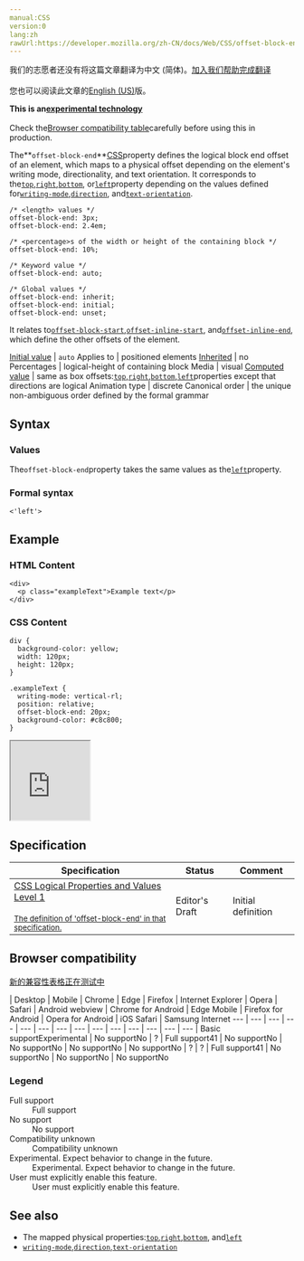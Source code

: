 ```yaml
---
manual:CSS
version:0
lang:zh
rawUrl:https://developer.mozilla.org/zh-CN/docs/Web/CSS/offset-block-end
---
```




<bdi>我们的志愿者还没有将这篇文章翻译为<bdi>中文 (简体)</bdi>。[加入我们帮助完成翻译](%31262 "")<br></br>您也可以阅读此文章的[English (US)](%31263 "")版。</bdi>






**This is an[experimental technology](%3404 "")**<br></br>Check the[Browser compatibility table](%31260 "")carefully before using this in production.





The**`offset-block-end`**[CSS](%427 "CSS")property defines the logical block end offset of an element, which maps to a physical offset depending on the element&#39;s writing mode, directionality, and text orientation. It corresponds to the[`top`](%31264 "The top CSS property participates in specifying the vertical position of a positioned element. It has no effect on non-positioned elements."),[`right`](%29605 "The right CSS property participates in specifying the horizontal position of a positioned element. It has no effect on non-positioned elements."),[`bottom`](%31265 "The bottom CSS property participates in specifying the vertical position of a positioned element. It has no effect on non-positioned elements."), or[`left`](%29604 "The left CSS property participates in specifying the horizontal position of a positioned element. It has no effect on non-positioned elements.")property depending on the values defined for[`writing-mode`](%28772 "The writing-mode CSS property defines whether lines of text are laid out horizontally or vertically, as well as the direction in which blocks progress."),[`direction`](%28805 "The direction CSS property sets the direction of text, table columns, and horizontal overflow."), and[`text-orientation`](%28806 "The text-orientation CSS property defines the orientation of the text characters in a line. This property only has an effect in vertical mode, that is, when writing-mode is not horizontal-tb. It is useful for controlling the display of languages that use vertical script, and also for making vertical table headers.").


```
/* <length> values */
offset-block-end: 3px;
offset-block-end: 2.4em;

/* <percentage>s of the width or height of the containing block */
offset-block-end: 10%;

/* Keyword value */
offset-block-end: auto;

/* Global values */
offset-block-end: inherit;
offset-block-end: initial;
offset-block-end: unset;
```


It relates to[`offset-block-start`](%31266 "The offset-block-start CSS property defines the logical block start offset of an element, which maps to a physical offset depending on the element's writing mode, directionality, and text orientation. It corresponds to the top, right, bottom, or left property depending on the values defined for writing-mode, direction, and text-orientation."),[`offset-inline-start`](%31267 "The offset-inline-start CSS property defines the logical inline start offset of an element, which maps to a physical offset depending on the element's writing mode, directionality, and text orientation. It corresponds to the top, right, bottom, or left property depending on the values defined for writing-mode, direction, and text-orientation."), and[`offset-inline-end`](%31268 "The offset-inline-end CSS property defines the logical inline end offset of an element, which maps to a physical offset depending on the element's writing mode, directionality, and text orientation. It corresponds to the top, right, bottom, or left property depending on the values defined for writing-mode, direction, and text-orientation."), which define the other offsets of the element.


[Initial value](%28552 "") | `auto` 
Applies to | positioned elements 
[Inherited](%28555 "") | no 
Percentages | logical-height of containing block 
Media | visual 
[Computed value](%28556 "") | same as box offsets:[`top`](%31264 "The top CSS property participates in specifying the vertical position of a positioned element. It has no effect on non-positioned elements."),[`right`](%29605 "The right CSS property participates in specifying the horizontal position of a positioned element. It has no effect on non-positioned elements."),[`bottom`](%31265 "The bottom CSS property participates in specifying the vertical position of a positioned element. It has no effect on non-positioned elements."),[`left`](%29604 "The left CSS property participates in specifying the horizontal position of a positioned element. It has no effect on non-positioned elements.")properties except that directions are logical 
Animation type | discrete 
Canonical order | the unique non-ambiguous order defined by the formal grammar 


## Syntax<a name="Syntax"></a>

### Values<a name="Values"></a>


The`offset-block-end`property takes the same values as the[`left`](%29604 "The left CSS property participates in specifying the horizontal position of a positioned element. It has no effect on non-positioned elements.")property.


### Formal syntax<a name="Formal_syntax"></a>

```
<'left'>
```

## Example<a name="Example"></a>

### HTML Content<a name="HTML_Content"></a>

```
<div>
  <p class="exampleText">Example text</p>
</div>
```

### CSS Content<a name="CSS_Content"></a>

```
div {
  background-color: yellow;
  width: 120px;
  height: 120px;
}

.exampleText {
  writing-mode: vertical-rl;
  position: relative;
  offset-block-end: 20px;
  background-color: #c8c800;
}
```


<iframe src='https://mdn.mozillademos.org/en-US/docs/Web/CSS/offset-block-end$samples/Example?revision=1342844' width='140' height='140'></iframe>



## Specification<a name="Specification"></a>

Specification | Status | Comment 
 ---  |  ---  |  ---  | 
[CSS Logical Properties and Values Level 1<br></br><small>The definition of &#39;offset-block-end&#39; in that specification.</small>](%31269 "") | Editor&#39;s Draft | Initial definition 


## Browser compatibility<a name="Browser_compatibility"></a>
[新的兼容性表格正在测试中<i></i>](%3360 "")

 | <abbr>Desktop<i></i></abbr> | <abbr>Mobile<i></i></abbr> 
 | <abbr>Chrome<i></i></abbr> | <abbr>Edge<i></i></abbr> | <abbr>Firefox<i></i></abbr> | <abbr>Internet Explorer<i></i></abbr> | <abbr>Opera<i></i></abbr> | <abbr>Safari<i></i></abbr> | <abbr>Android webview<i></i></abbr> | <abbr>Chrome for Android<i></i></abbr> | <abbr>Edge Mobile<i></i></abbr> | <abbr>Firefox for Android<i></i></abbr> | <abbr>Opera for Android<i></i></abbr> | <abbr>iOS Safari<i></i></abbr> | <abbr>Samsung Internet<i></i></abbr> 
 ---  |  ---  |  ---  |  ---  |  ---  |  ---  |  ---  |  ---  |  ---  |  ---  |  ---  |  ---  |  ---  |  ---  | 
Basic support<abbr>Experimental<i></i></abbr> | <abbr>No support</abbr>No | <abbr>?</abbr> | <abbr>Full support</abbr>41 | <abbr>No support</abbr>No | <abbr>No support</abbr>No | <abbr>No support</abbr>No | <abbr>No support</abbr>No | <abbr>?</abbr> | <abbr>?</abbr> | <abbr>Full support</abbr>41 | <abbr>No support</abbr>No | <abbr>No support</abbr>No | <abbr>No support</abbr>No 


### Legend<a name="Legend"></a>
<dl><dt id=''><abbr>Full support</abbr></dt><dd>Full support</dd><dt id=''><abbr>No support</abbr></dt><dd>No support</dd><dt id=''><abbr>Compatibility unknown</abbr></dt><dd>Compatibility unknown</dd><dt id=''><abbr>Experimental. Expect behavior to change in the future.<i></i></abbr></dt><dd>Experimental. Expect behavior to change in the future.</dd><dt id=''><abbr>User must explicitly enable this feature.<i></i></abbr></dt><dd>User must explicitly enable this feature.</dd></dl>

## See also<a name="See_also"></a>

* The mapped physical properties:[`top`](%31264 "The top CSS property participates in specifying the vertical position of a positioned element. It has no effect on non-positioned elements."),[`right`](%29605 "The right CSS property participates in specifying the horizontal position of a positioned element. It has no effect on non-positioned elements."),[`bottom`](%31265 "The bottom CSS property participates in specifying the vertical position of a positioned element. It has no effect on non-positioned elements."), and[`left`](%29604 "The left CSS property participates in specifying the horizontal position of a positioned element. It has no effect on non-positioned elements.")
* [`writing-mode`](%28772 "The writing-mode CSS property defines whether lines of text are laid out horizontally or vertically, as well as the direction in which blocks progress."),[`direction`](%28805 "The direction CSS property sets the direction of text, table columns, and horizontal overflow."),[`text-orientation`](%28806 "The text-orientation CSS property defines the orientation of the text characters in a line. This property only has an effect in vertical mode, that is, when writing-mode is not horizontal-tb. It is useful for controlling the display of languages that use vertical script, and also for making vertical table headers.")



